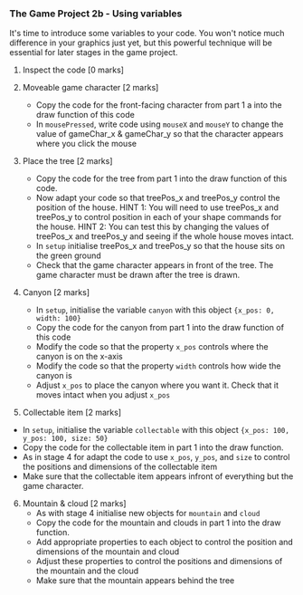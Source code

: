 ### The Game Project 2b - Using variables

It's time to introduce some variables to your code. You won't notice
much difference in your graphics just yet, but this powerful technique will
be essential for later stages in the game project.

1. Inspect the code [0 marks]

2. Moveable game character [2 marks]
	- Copy the code for the front-facing character from part 1 a into
	the draw function of this code
	- In `mousePressed`, write code using `mouseX` and `mouseY` to
	change the value of gameChar_x & gameChar_y so that the character appears
	where you click the mouse

3. Place the tree [2 marks]
	- Copy the code for the tree from part 1 into the draw function
	of this code.
	- Now adapt your code so that treePos_x and treePos_y control the
	position of the house.
	HINT 1: You will need to use treePos_x and treePos_y to control position
	in each of your shape commands for the house.
	HINT 2: You can test this by changing the values of treePos_x and treePos_y
	and seeing if the whole house moves intact.
	- In `setup` initialise treePos_x and treePos_y so that the house sits on the green
	ground
	- Check that the game character appears in front of the tree. The game
	character must be drawn after the tree is drawn.

4. Canyon [2 marks]
	- In `setup`, initialise the variable `canyon` with this object `{x_pos: 0,
	width: 100}`
	- Copy the code for the canyon from part 1 into the draw
	function of this code
	- Modify the code so that the property `x_pos` controls where the
	canyon is on the x-axis
	- Modify the code so that the property `width` controls how wide
	the canyon is
	- Adjust `x_pos` to place the canyon where you want it. Check that it moves
	intact when you adjust `x_pos`

5. Collectable item [2 marks]
- In `setup`, initialise the variable `collectable` with this object `{x_pos: 100, y_pos: 100, size: 50}`
- Copy the code for the collectable item in part 1 into the draw function.
- As in stage 4 for adapt the code to use `x_pos`, `y_pos`, and `size` to control the
positions and dimensions of the collectable item
- Make sure that the collectable item appears infront of everything but the game character.

6. Mountain & cloud [2 marks]
	- As with stage 4 initialise new objects for `mountain` and `cloud`
	- Copy the code for the mountain and clouds in part 1 into the draw function.
	- Add appropriate properties to each object to control the position and dimensions
	of the mountain and cloud
	- Adjust these properties to control the positions and dimensions of the mountain
	and the cloud
	- Make sure that the mountain appears behind the tree
